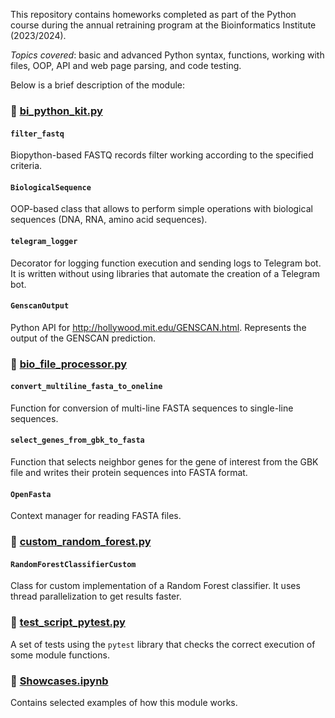This repository contains homeworks completed as part of the Python course during the annual retraining program at the Bioinformatics Institute (2023/2024).  
  
*Topics covered*: basic and advanced Python syntax, functions, working with files, OOP, API and web page parsing, and code testing.  
  
Below is a brief description of the module:  
### 🌿 [bi_python_kit.py](bi_python_kit.py)   
  #### `filter_fastq`  
  Biopython-based FASTQ records filter working according to the specified criteria.  
  #### `BiologicalSequence`  
  OOP-based class that allows to perform simple operations with biological sequences (DNA, RNA, amino acid sequences).  
  #### `telegram_logger`
  Decorator for logging function execution and sending logs to Telegram bot. It is written without using libraries that automate the creation of a Telegram bot.
  #### `GenscanOutput`  
  Python API for http://hollywood.mit.edu/GENSCAN.html. Represents the output of the GENSCAN prediction.  
### 🌿 [bio_file_processor.py](bio_file_processor.py)    
  #### `convert_multiline_fasta_to_oneline`  
  Function for conversion of multi-line FASTA sequences to single-line sequences.  
  #### `select_genes_from_gbk_to_fasta`  
  Function that selects neighbor genes for the gene of interest from the GBK file and writes their protein sequences into FASTA format.  
  #### `OpenFasta`  
  Context manager for reading FASTA files.  
### 🌿 [custom_random_forest.py](custom_random_forest.py)    
  #### `RandomForestClassifierCustom`  
  Class for custom implementation of a Random Forest classifier. It uses thread parallelization to get results faster.  
### 🌿 [test_script_pytest.py](test_script_pytest.py)    
A set of tests using the `pytest` library that checks the correct execution of some module functions.  
### 🌿 [Showcases.ipynb](Showcases.ipynb)  
Contains selected examples of how this module works.
